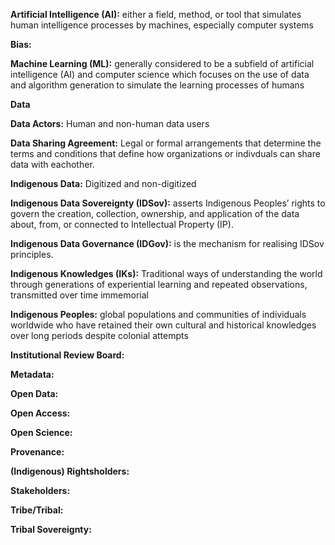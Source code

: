 **Artificial Intelligence (AI):** either a field, method, or tool that simulates human intelligence processes by machines, especially computer systems

**Bias:**

**Machine Learning (ML):** generally considered to be a subfield of artificial intelligence (AI) and computer science which focuses on the use of data and algorithm generation to simulate the learning processes of humans

**Data**

**Data Actors:** Human and non-human data users 

**Data Sharing Agreement:** Legal or formal arrangements that determine the terms and conditions that define how organizations or indivduals can share data with eachother.

**Indigenous Data:** Digitized and non-digitized 

**Indigenous Data Sovereignty (IDSov):** asserts Indigenous Peoples’ rights to govern the creation, collection, ownership, and application of the data about, from, or connected to Intellectual Property (IP).

**Indigenous Data Governance (IDGov):** is the mechanism for realising IDSov principles.

**Indigenous Knowledges (IKs):** Traditional ways of understanding the world through generations of experiential learning and repeated observations, transmitted over time immemorial

**Indigenous Peoples:** global populations and communities of individuals worldwide who have retained their own cultural and historical knowledges over long periods despite colonial attempts

**Institutional Review Board:**

**Metadata:**

**Open Data:**

**Open Access:**

**Open Science:**

**Provenance:**

**(Indigenous) Rightsholders:**

**Stakeholders:**

**Tribe/Tribal:**

**Tribal Sovereignty:**
